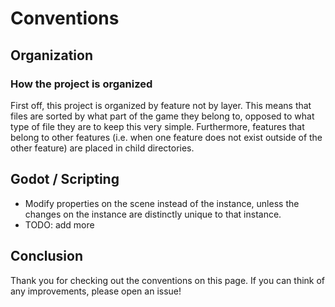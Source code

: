 # Conventions

## Organization

### How the project is organized

First off, this project is organized by feature not by layer. This means that files are sorted by what part of the game they belong to, opposed to what type of file they are to keep this very simple. Furthermore, features that belong to other features (i.e. when one feature does not exist outside of the other feature) are placed in child directories.

## Godot / Scripting

- Modify properties on the scene instead of the instance, unless the changes on the instance are distinctly unique to that instance.
- TODO: add more

## Conclusion

Thank you for checking out the conventions on this page. If you can think of any improvements, please open an issue!
